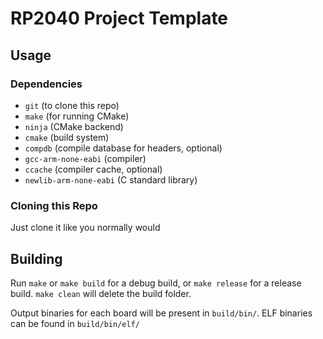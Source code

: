 # RP2040 Project Template

## Usage

### Dependencies

- `git` (to clone this repo)
- `make` (for running CMake)
- `ninja` (CMake backend)
- `cmake` (build system)
- `compdb` (compile database for headers, optional)
- `gcc-arm-none-eabi` (compiler)
- `ccache` (compiler cache, optional)
- `newlib-arm-none-eabi` (C standard library)

### Cloning this Repo

Just clone it like you normally would

## Building

Run `make` or `make build` for a debug build, or `make release` for a release build.
`make clean` will delete the build folder.

Output binaries for each board will be present in `build/bin/`. ELF binaries can
be found in `build/bin/elf/`
